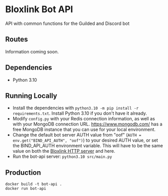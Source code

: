 # Bloxlink Bot API
API with common functions for the Guilded and Discord bot

## Routes
Information coming soon.

## Dependencies
* Python 3.10

## Running Locally
* Install the dependencies with `python3.10 -m pip install -r requirements.txt`. Install Python 3.10 if you don't have it already.
* Modify `config.py` with your Redis connection information, as well as with your MongoDB connection URL. https://www.mongodb.com/ has a free MongoDB instance that you can use for your local environment.
* Change the default bot server AUTH value from "oof" (`AUTH = env.get("BIND_API_AUTH", "oof")`) to your desired AUTH value, or set the BIND_API_AUTH environment variable. This will have to be the same value on both the [Bloxlink HTTP server](https://github.com/bloxlink/bloxlink-http) and here.
* Run the bot-api server: `python3.10 src/main.py`

## Production
```
docker build -t bot-api .
docker run bot-api
```
